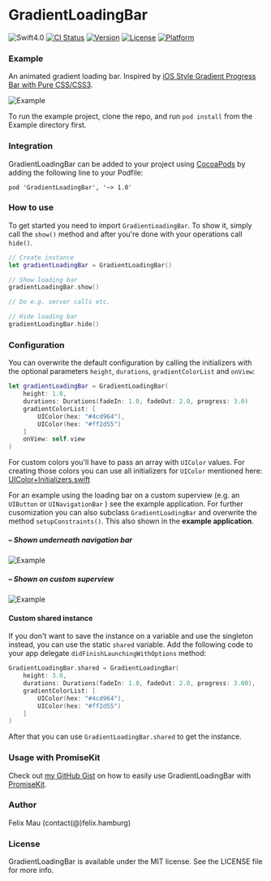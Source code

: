 GradientLoadingBar
====================

![Swift4.0](https://img.shields.io/badge/Swift-4.0-green.svg?style=flat) [![CI Status](http://img.shields.io/travis/fxm90/GradientLoadingBar.svg?style=flat)](https://travis-ci.org/fxm90/GradientLoadingBar) [![Version](https://img.shields.io/cocoapods/v/GradientLoadingBar.svg?style=flat)](http://cocoapods.org/pods/GradientLoadingBar) [![License](https://img.shields.io/cocoapods/l/GradientLoadingBar.svg?style=flat)](http://cocoapods.org/pods/GradientLoadingBar) [![Platform](https://img.shields.io/cocoapods/p/GradientLoadingBar.svg?style=flat)](http://cocoapods.org/pods/GradientLoadingBar)

### Example
An animated gradient loading bar.
Inspired by [iOS Style Gradient Progress Bar with Pure CSS/CSS3](https://codepen.io/marcobiedermann/pen/LExXWW).

![Example](http://felix.hamburg/files/github/gradient-loading-bar/screen.gif)

To run the example project, clone the repo, and run `pod install` from the Example directory first.

### Integration
GradientLoadingBar can be added to your project using [CocoaPods](https://cocoapods.org/) by adding the following line to your Podfile:
```
pod 'GradientLoadingBar', '~> 1.0'
```
### How to use
To get started you need to import `GradientLoadingBar`. To show it, simply call the `show()` method and after you're done with your operations call `hide()`.
```swift
// Create instance
let gradientLoadingBar = GradientLoadingBar()

// Show loading bar
gradientLoadingBar.show()

// Do e.g. server calls etc.

// Hide loading bar
gradientLoadingBar.hide()
```
### Configuration
You can overwrite the default configuration by calling the initializers with the optional parameters `height`, `durations`, `gradientColorList` and `onView`:
```swift
let gradientLoadingBar = GradientLoadingBar(
    height: 1.0,
    durations: Durations(fadeIn: 1.0, fadeOut: 2.0, progress: 3.0)
    gradientColorList: [
        UIColor(hex: "#4cd964"),
        UIColor(hex: "#ff2d55")
    ]
    onView: self.view
)
```
For custom colors you'll have to pass an array with `UIColor` values. For creating those colors you can use all initializers for `UIColor`  mentioned here: [UIColor+Initializers.swift](https://gist.github.com/fxm90/1350d27abf92af3be59aaa9eb72c9310)

For an example using the loading bar on a custom superview (e.g. an `UIButton` or `UINavigationBar` ) see the example application. For further cusomization you can also subclass `GradientLoadingBar` and overwrite the method `setupConstraints()`. This also shown in the __example application__.

##### – Shown underneath navigation bar
![Example](http://felix.hamburg/files/github/gradient-loading-bar/navigation-bar.jpg)

##### – Shown on custom superview
![Example](http://felix.hamburg/files/github/gradient-loading-bar/uibutton.jpg)

#### Custom shared instance
If you don't want to save the instance on a variable and use the singleton instead, you can use the static `shared` variable. Add the following code to your app delegate `didFinishLaunchingWithOptions` method:
```swift
GradientLoadingBar.shared = GradientLoadingBar(
    height: 3.0,
    durations: Durations(fadeIn: 1.0, fadeOut: 2.0, progress: 3.00),
    gradientColorList: [
        UIColor(hex: "#4cd964"),
        UIColor(hex: "#ff2d55")
    ]
)
```
After that you can use `GradientLoadingBar.shared` to get the instance.

### Usage with PromiseKit
Check out [my GitHub Gist](https://gist.github.com/fxm90/698554e8335f34e0c6ab95194a4678fb) on how to easily use GradientLoadingBar with [PromiseKit](http://promisekit.org/).

### Author
Felix Mau (contact(@)felix.hamburg)

### License

GradientLoadingBar is available under the MIT license. See the LICENSE file for more info.